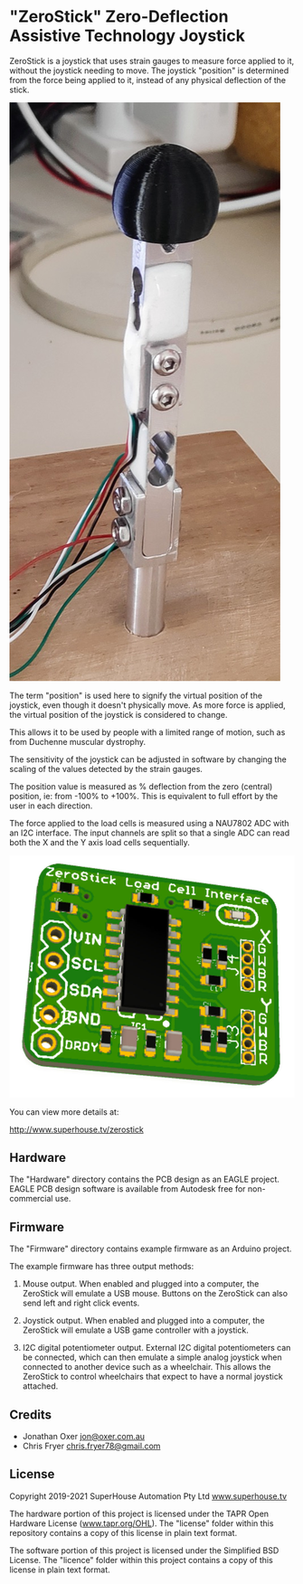 "ZeroStick" Zero-Deflection Assistive Technology Joystick
==========================================================

ZeroStick is a joystick that uses strain gauges to measure force
applied to it, without the joystick needing to move. The joystick
"position" is determined from the force being applied to it, instead of
any physical deflection of the stick.

![ZeroStick Joystick](Images/ZEROSTICK-prototype-4.jpg)

The term "position" is used here to signify the virtual position of the
joystick, even though it doesn't physically move. As more force is
applied, the virtual position of the joystick is considered to change.

This allows it to be used by people with a limited range of motion,
such as from Duchenne muscular dystrophy.

The sensitivity of the joystick can be adjusted in software by changing
the scaling of the values detected by the strain gauges.

The position value is measured as % deflection from the zero (central)
position, ie: from -100% to +100%. This is equivalent to full effort by
the user in each direction.

The force applied to the load cells is measured using a NAU7802 ADC
with an I2C interface. The input channels are split so that a single
ADC can read both the X and the Y axis load cells sequentially.

![ZeroStick Load Cell Interface PCB](Images/ZSLC-v1_0.jpg)

You can view more details at:

  http://www.superhouse.tv/zerostick


Hardware
--------
The "Hardware" directory contains the PCB design as an EAGLE project.
EAGLE PCB design software is available from Autodesk free for
non-commercial use.


Firmware
--------
The "Firmware" directory contains example firmware as an Arduino
project.

The example firmware has three output methods:

1. Mouse output. When enabled and plugged into a computer, the ZeroStick
will emulate a USB mouse. Buttons on the ZeroStick can also send left
and right click events.

2. Joystick output. When enabled and plugged into a computer, the
ZeroStick will emulate a USB game controller with a joystick.

3. I2C digital potentiometer output. External I2C digital potentiometers
can be connected, which can then emulate a simple analog joystick
when connected to another device such as a wheelchair. This allows the
ZeroStick to control wheelchairs that expect to have a normal joystick
attached.


Credits
-------
  * Jonathan Oxer <jon@oxer.com.au>
  * Chris Fryer <chris.fryer78@gmail.com>


License
-------
Copyright 2019-2021 SuperHouse Automation Pty Ltd  www.superhouse.tv  

The hardware portion of this project is licensed under the TAPR Open
Hardware License (www.tapr.org/OHL). The "license" folder within this
repository contains a copy of this license in plain text format.

The software portion of this project is licensed under the Simplified
BSD License. The "licence" folder within this project contains a
copy of this license in plain text format.
